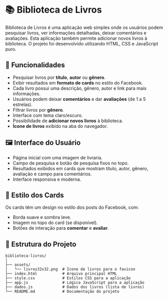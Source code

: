 # 📚 Biblioteca de Livros

Biblioteca de Livros é uma aplicação web simples onde os usuários podem pesquisar livros, ver informações detalhadas, deixar comentários e avaliações. Esta aplicação também permite adicionar novos livros à biblioteca. O projeto foi desenvolvido utilizando HTML, CSS e JavaScript puro.

## 🚀 Funcionalidades

- Pesquisar livros por **título**, **autor** ou **gênero**.
- Exibir resultados em **formato de cards** no estilo do Facebook.
- Cada livro possui uma descrição, gênero, autor e link para mais informações.
- Usuários podem deixar **comentários** e dar **avaliações** (de 1 a 5 estrelas).
- Filtrar livros por **gênero**.
- Interface com tema claro/escuro.
- Possibilidade de **adicionar novos livros** à biblioteca.
- **Ícone de livros** exibido na aba do navegador.

## 🖼 Interface do Usuário

- Página inicial com uma imagem de livraria.
- Campo de pesquisa e botão de pesquisa fixos no topo.
- Resultados exibidos em cards que mostram título, autor, gênero, avaliação e campo para comentários.
- Interface responsiva e moderna.

## 🎨 Estilo dos Cards

Os cards têm um design no estilo dos posts do Facebook, com:

- Borda suave e sombra leve.
- Imagem no topo do card (se disponível).
- Botões de interação para **comentar** e **avaliar**.

## 📂 Estrutura do Projeto

```plaintext
biblioteca-livros/
│
├── assets/
│   └── livros32x32.png  # Ícone de livros para o favicon
├── index.html           # Arquivo principal HTML
├── style.css            # Estilos CSS para a aplicação
├── app.js               # Lógica JavaScript para a aplicação
├── dados.js             # Dados dos livros (lista de livros)
└── README.md            # Documentação do projeto
